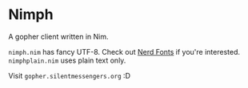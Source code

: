 Nimph
=====

A gopher client written in Nim.

`nimph.nim` has fancy UTF-8. Check out [Nerd Fonts](https://nerdfonts/com) if you're interested.  
`nimphplain.nim` uses plain text only.

Visit `gopher.silentmessengers.org` :D
